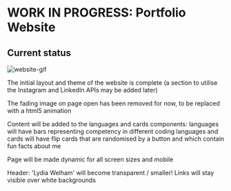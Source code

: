 # WORK IN PROGRESS: Portfolio Website

## Current status

![website-gif](https://user-images.githubusercontent.com/90731882/141770927-631afd5c-9374-4b21-bca6-d80550405076.gif)


The initial layout and theme of the website is complete (a section to utilise the Instagram and LinkedIn APIs may be added later)

The fading image on page open has been removed for now, to be replaced with a html5 animation

Content will be added to the languages and cards components: languages will have bars representing competency in different coding languages and cards will have flip cards that are randomised by a button and which contain fun facts about me

Page will be made dynamic for all screen sizes and mobile

Header: 'Lydia Welham' will become transparent / smaller! Links will stay visible over white backgrounds
